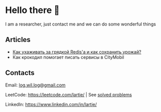 # Hello there 👋

I am a researcher, just contact me and we can do some wonderful things

## Articles
* [Как ухаживать за грядкой Redis'а и как сохранить урожай?](https://habr.com/en/company/citymobil/blog/557306/)
* Как крокодил помогает писать сервисы в CityMobil

## Contacts
Email: log.wil.log@gmail.com

LeetCode: https://leetcode.com/lartie/  | See [solved problems](https://github.com/lartie/leetcode)

LinkedIn: https://www.linkedin.com/in/lartie/
